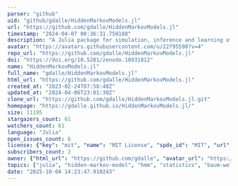 ```yaml
---
parser: "github"
uid: "github/gdalle/HiddenMarkovModels.jl"
url: "https://github.com/gdalle/HiddenMarkovModels.jl"
timestamp: "2024-04-07 00:36:31.750188"
description: "A Julia package for simulation, inference and learning of Hidden Markov Models."
avatar: "https://avatars.githubusercontent.com/u/22795598?v=4"
repo_url: "https://github.com/gdalle/HiddenMarkovModels.jl"
doi: "https://doi.org/10.5281/zenodo.10931812"
name: "HiddenMarkovModels.jl"
full_name: "gdalle/HiddenMarkovModels.jl"
html_url: "https://github.com/gdalle/HiddenMarkovModels.jl"
created_at: "2023-02-24T07:58:48Z"
updated_at: "2024-04-06T23:01:30Z"
clone_url: "https://github.com/gdalle/HiddenMarkovModels.jl.git"
homepage: "https://gdalle.github.io/HiddenMarkovModels.jl/"
size: 11195
stargazers_count: 61
watchers_count: 61
language: "Julia"
open_issues_count: 6
license: {"key": "mit", "name": "MIT License", "spdx_id": "MIT", "url": "https://api.github.com/licenses/mit", "node_id": "MDc6TGljZW5zZTEz"}
subscribers_count: 2
owner: {"html_url": "https://github.com/gdalle", "avatar_url": "https://avatars.githubusercontent.com/u/22795598?v=4", "login": "gdalle", "type": "User"}
topics: ["julia", "hidden-markov-model", "hmm", "statistics", "baum-welch", "forward-backward", "viterbi", "markov"]
date: "2025-10-04 14:23:47.910243"
---
```


